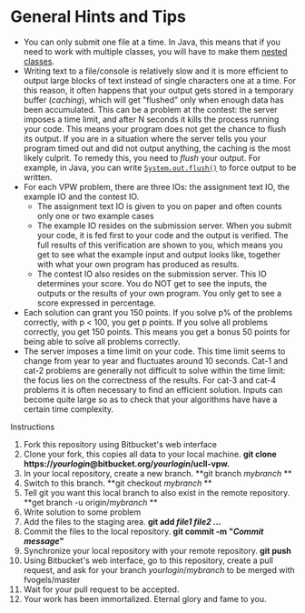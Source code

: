 # General Hints and Tips
* You can only submit one file at a time. In Java, this means that if you need to work with multiple classes, you will have to make them [nested classes](https://docs.oracle.com/javase/tutorial/java/javaOO/nested.html).
* Writing text to a file/console is relatively slow and it is more efficient to output large blocks of text instead of single characters one at a time. For this reason, it often happens that your output gets stored in a temporary buffer (*caching*), which will get "flushed" only when enough data has been accumulated. This can be a problem at the contest: the server imposes a time limit, and after N seconds it kills the process running your code. This means your program does not get the chance to flush its output. If you are in a situation where the server tells you your program timed out and did not output anything, the caching is the most likely culprit. To remedy this, you need to *flush* your output. For example, in Java, you can write [`System.out.flush()`](https://docs.oracle.com/javase/7/docs/api/java/io/OutputStream.html#flush()) to force output to be written.
* For each VPW problem, there are three IOs: the assignment text IO, the example IO and the contest IO.
    - The assignment text IO is given to you on paper and often counts only one or two example cases
    - The example IO resides on the submission server. When you submit your code, it is fed first to your code and the output is verified. The full results of this verification are shown to you, which means you get to see what the example input and output looks like, together with what your own program has produced as results.
    - The contest IO also resides on the submission server. This IO determines your score. You do NOT get to see the inputs, the outputs or the results of your own program. You only get to see a score expressed in percentage.
* Each solution can grant you 150 points. If you solve p% of the problems correctly, with p < 100, you get p points. If you solve all problems correctly, you get 150 points. This means you get a bonus 50 points for being able to solve all problems correctly.
* The server imposes a time limit on your code. This time limit seems to change from year to year and fluctuates around 10 seconds. Cat-1 and cat-2 problems are generally not difficult to solve within the time limit: the focus lies on the correctness of the results. For cat-3 and cat-4 problems it is often necessary to find an efficient solution. Inputs can become quite large so as to check that your algorithms have have a certain time complexity.

Instructions
1. Fork this repository using Bitbucket's web interface
2. Clone your fork, this copies all data to your local machine. **git clone https://*yourlogin*@bitbucket.org/*yourlogin*/ucll-vpw.**
3. In your local repository, create a new branch. **git branch *mybranch* **
4. Switch to this branch. **git checkout *mybranch* **
5. Tell git you want this local branch to also exist in the remote repository. **get branch -u origin/*mybranch* **
6. Write solution to some problem
7. Add the files to the staging area. **git add *file1* *file2* ...**
8. Commit the files to the local repository. **git commit -m "*Commit message*"**
9. Synchronize your local repository with your remote repository. **git push**
10. Using Bitbucket's web interface, go to this repository, create a pull request, and ask for your branch *yourlogin*/*mybranch* to be merged with fvogels/master
11. Wait for your pull request to be accepted.
12. Your work has been immortalized. Eternal glory and fame to you.